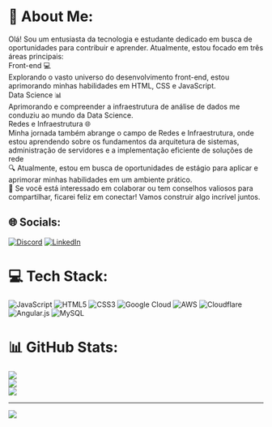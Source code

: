# 💫 About Me:
 Olá! Sou um entusiasta da tecnologia e estudante dedicado em busca de oportunidades para contribuir e aprender. Atualmente, estou focado em três áreas principais:<br>Front-end 💻<br>Explorando o vasto universo do desenvolvimento front-end, estou aprimorando minhas habilidades em HTML, CSS e JavaScript. <br>Data Science 📊<br>Aprimorando e compreender a infraestrutura de análise de dados me conduziu ao mundo da Data Science. <br>Redes e Infraestrutura 🌐<br>Minha jornada também abrange o campo de Redes e Infraestrutura, onde estou aprendendo sobre os fundamentos da arquitetura de sistemas, administração de servidores e a implementação eficiente de soluções de rede<br>🔍 Atualmente, estou em busca de oportunidades de estágio para aplicar e aprimorar minhas habilidades em um ambiente prático. <br>🌱 Se você está interessado em colaborar ou tem conselhos valiosos para compartilhar, ficarei feliz em conectar! Vamos construir algo incrível juntos.<br>


## 🌐 Socials:
[![Discord](https://img.shields.io/badge/Discord-%237289DA.svg?logo=discord&logoColor=white)](https://discord.gg/lucasmello.ofc) [![LinkedIn](https://img.shields.io/badge/LinkedIn-%230077B5.svg?logo=linkedin&logoColor=white)](https://linkedin.com/in/https://www.linkedin.com/in/lucas-melo-da-concei%C3%A7%C3%A3o/) 

# 💻 Tech Stack:
![JavaScript](https://img.shields.io/badge/javascript-%23323330.svg?style=for-the-badge&logo=javascript&logoColor=%23F7DF1E) ![HTML5](https://img.shields.io/badge/html5-%23E34F26.svg?style=for-the-badge&logo=html5&logoColor=white) ![CSS3](https://img.shields.io/badge/css3-%231572B6.svg?style=for-the-badge&logo=css3&logoColor=white) ![Google Cloud](https://img.shields.io/badge/GoogleCloud-%234285F4.svg?style=for-the-badge&logo=google-cloud&logoColor=white) ![AWS](https://img.shields.io/badge/AWS-%23FF9900.svg?style=for-the-badge&logo=amazon-aws&logoColor=white) ![Cloudflare](https://img.shields.io/badge/Cloudflare-F38020?style=for-the-badge&logo=Cloudflare&logoColor=white) ![Angular.js](https://img.shields.io/badge/angular.js-%23E23237.svg?style=for-the-badge&logo=angularjs&logoColor=white) ![MySQL](https://img.shields.io/badge/mysql-%2300000f.svg?style=for-the-badge&logo=mysql&logoColor=white)
# 📊 GitHub Stats:
![](https://github-readme-stats.vercel.app/api?username=lucasmello-ofc&theme=radical&hide_border=false&include_all_commits=false&count_private=false)<br/>
![](https://github-readme-streak-stats.herokuapp.com/?user=lucasmello-ofc&theme=radical&hide_border=false)<br/>
![](https://github-readme-stats.vercel.app/api/top-langs/?username=lucasmello-ofc&theme=radical&hide_border=false&include_all_commits=false&count_private=false&layout=compact)

---
[![](https://visitcount.itsvg.in/api?id=lucasmello-ofc&icon=0&color=0)](https://visitcount.itsvg.in)

<!-- Proudly created with GPRM ( https://gprm.itsvg.in ) -->